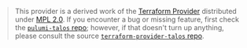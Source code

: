 > This provider is a derived work of the [Terraform Provider](https://github.com/siderolabs/terraform-provider-talos)
> distributed under [MPL 2.0](https://www.mozilla.org/en-US/MPL/2.0/). If you encounter a bug or missing feature,
> first check the [`pulumi-talos` repo](https://github.com/UnstoppableMango/pulumi-talos/issues); however, if that doesn't turn up anything,
> please consult the source [`terraform-provider-talos` repo](https://github.com/siderolabs/terraform-provider-talos/issues).
